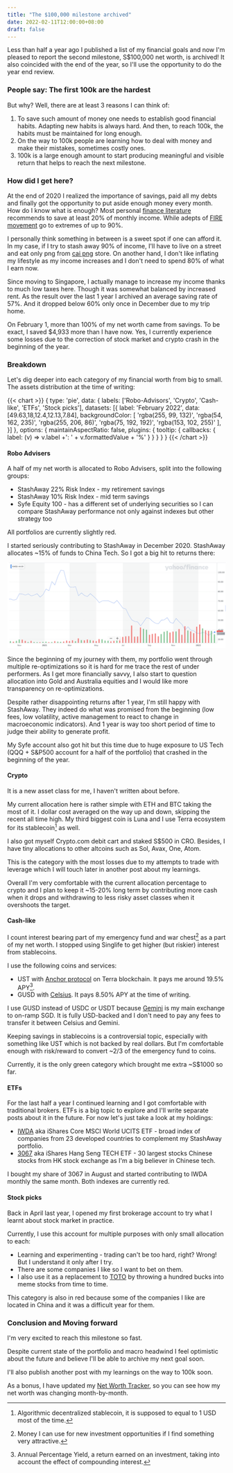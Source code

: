 ```yaml
---
title: "The $100,000 milestone archived"
date: 2022-02-11T12:00:00+08:00
draft: false
---
```


Less than half a year ago I published a list of my financial goals and now I'm pleased to report the second milestone, S$100,000 net worth, is archived! It also coincided with the end of the year, so I'll use the opportunity to do the year end review.

<!--more-->

### People say: The first 100k are the hardest

But why? Well, there are at least 3 reasons I can think of:

1. To save such amount of money one needs to establish good financial habits. Adapting new habits is always hard. And then, to reach 100k, the habits must be maintained for long enough.
2. On the way to 100k people are learning how to deal with money and make their mistakes, sometimes costly ones.
2. 100k is a large enough amount to start producing meaningful and visible return that helps to reach the next milestone.

### How did I get here?

At the end of 2020 I realized the importance of savings, paid all my debts and finally got the opportunity to put aside enough money every month. How do I know what is enough? Most personal [finance literature](https://www.investopedia.com/ask/answers/022916/what-502030-budget-rule.asp) recommends to save at least 20% of monthly income. While adepts of [FIRE movement](https://en.wikipedia.org/wiki/FIRE_movement) go to extremes of up to 90%.

I personally think something in between is a sweet spot if one can afford it. In my case, if I try to stash away 90% of income, I'll have to live on a street and eat only png from [cai png](https://en.wikipedia.org/wiki/Economy_rice) store. On another hand, I don't like inflating my lifestyle as my income increases and I don't need to spend 80% of what I earn now.

Since moving to Singapore, I actually manage to increase my income thanks to much low taxes here. Though it was somewhat balanced by increased rent. As the result over the last 1 year I archived an average saving rate of 57%. And it dropped below 60% only once in December due to my trip home.

On February 1, more than 100% of my net worth came from savings. To be exact, I saved $4,933 more than I have now. Yes, I currently experience some losses due to the correction of stock market and crypto crash in the beginning of the year.

### Breakdown

Let's dig deeper into each category of my financial worth from big to small. The assets distribution at the time of writing:

{{< chart >}}
{
  type: 'pie',
  data: {
    labels: ['Robo-Advisors', 'Crypto', 'Cash-like', 'ETFs', 'Stock picks'],
    datasets: [{
      label: 'February 2022',
      data: [49.63,18,12.4,12.13,7.84],
      backgroundColor: [
        'rgba(255, 99, 132)',
        'rgba(54, 162, 235)',
        'rgba(255, 206, 86)',
        'rgba(75, 192, 192)',
        'rgba(153, 102, 255)'
      ],
    }]
  },
  options: {
    maintainAspectRatio: false,
    plugins: {
      tooltip: {
        callbacks: {
          label: (v) => v.label +': ' + v.formattedValue + '%'
        }
      }
    }
  }
}
{{< /chart >}}

#### Robo Advisers

A half of my net worth is allocated to Robo Advisers, split into the following groups:

- StashAway 22% Risk Index - my retirement savings
- StashAway 10% Risk Index - mid term savings
- Syfe Equity 100 - has a different set of underlying securities so I can compare StashAway performance not only against indexes but other strategy too

All portfolios are currently slightly red.

I started seriously contributing to StashAway in December 2020. StashAway allocates ~15% of funds to China Tech. So I got a big hit to returns there:

![KWEB December 2020 to February 2022](/images/kweb-dec2020-feb2022.png)

Since the beginning of my journey with them, my portfolio went through multiple re-optimizations so it is hard for me trace the rest of under performers. As I get more financially savvy, I also start to question allocation into Gold and Australia equities and I would like more transparency on re-optimizations.

Despite rather disappointing returns after 1 year, I'm still happy with StashAway. They indeed do what was promised from the beginning (low fees, low volatility, active management to react to change in macroeconomic indicators). And 1 year is way too short period of time to judge their ability to generate profit.

My Syfe account also got hit but this time due to huge exposure to US Tech (QQQ + S&P500 account for a half of the portfolio) that crashed in the beginning of the year.

#### Crypto

It is a new asset class for me, I haven't written about before.

My current allocation here is rather simple with ETH and BTC taking the most of it. I dollar cost averaged on the way up and down, skipping the recent all time high. My third biggest coin is Luna and I use Terra ecosystem for its stablecoin[^1] as well.

I also got myself Crypto.com debit cart and staked S$500 in CRO. Besides, I have tiny allocations to other altcoins such as Sol, Avax, One, Atom.

This is the category with the most losses due to my attempts to trade with leverage which I will touch later in another post about my learnings.

Overall I'm very comfortable with the current allocation percentage to crypto and I plan to keep it ~15-20% long term by contributing more cash when it drops and withdrawing to less risky asset classes when it overshoots the target.

[^1]: Algorithmic decentralized stablecoin, it is supposed to equal to 1 USD most of the time.

#### Cash-like

I count interest bearing part of my emergency fund and war chest[^2] as a part of my net worth. I stopped using Singlife to get higher (but riskier) interest from stablecoins.

I use the following coins and services:
- UST with [Anchor protocol](https://www.anchorprotocol.com/) on Terra blockchain. It pays me around 19.5% APY[^3].
- GUSD with [Celsius](https://celsiusnetwork.app.link/11486762b1). It pays 8.50% APY at the time of writing.

I use GUSD instead of USDC or USDT because [Gemini](https://www.gemini.com/share/wwmamvxhe) is my main exchange to on-ramp SGD. It is fully USD-backed and I don't need to pay any fees to transfer it between Celsius and Gemini.

Keeping savings in stablecoins is a controversial topic, especially with something like UST which is not backed by real dollars. But I'm comfortable enough with risk/reward to convert ~2/3 of the emergency fund to coins.

Currently, it is the only green category which brought me extra ~S$1000 so far.

[^2]: Money I can use for new investment opportunities if I find something very attractive.
[^3]: Annual Percentage Yield, a return earned on an investment, taking into account the effect of compounding interest.

#### ETFs

For the last half a year I continued learning and I got comfortable with traditional brokers. ETFs is a big topic to explore and I'll write separate posts about it in the future. For now let's just take a look at my holdings:

- [IWDA](https://www.ishares.com/uk/individual/en/products/251882/ishares-msci-world-ucits-etf-acc-fund) aka iShares Core MSCI World UCITS ETF - broad index of companies from 23 developed countries to complement my StashAway portfolio.
- [3067](https://www.blackrock.com/hk/en/products/315923/ishares-hang-seng-tech-etf) aka iShares Hang Seng TECH ETF - 30 largest stocks Chinese stocks from HK stock exchange as I'm a big believer in Chinese tech.

I bought my share of 3067 in August and started contributing to IWDA monthly the same month. Both indexes are currently red.

#### Stock picks

Back in April last year, I opened my first brokerage account to try what I learnt about stock market in practice.

Currently, I use this account for multiple purposes with only small allocation to each:
- Learning and experimenting - trading can't be too hard, right? Wrong! But I understand it only after I try.
- There are some companies I like so I want to bet on them.
- I also use it as a replacement to [TOTO](https://en.wikipedia.org/wiki/Toto_(lottery)) by throwing a hundred bucks into meme stocks from time to time.

This category is also in red because some of the companies I like are located in China and it was a difficult year for them.

### Conclusion and Moving forward

I'm very excited to reach this milestone so fast.

Despite current state of the portfolio and macro headwind I feel optimistic about the future and believe I'll be able to archive my next goal soon.

I'll also publish another post with my learnings on the way to 100k soon.

As a bonus, I have updated my [Net Worth Tracker](/net-worth-tracker), so you can see how my net worth was changing month-by-month.
